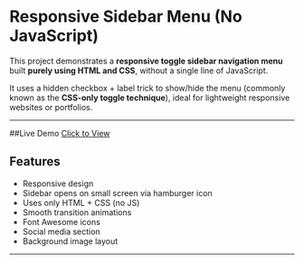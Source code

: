 #  Responsive Sidebar Menu (No JavaScript)

This project demonstrates a **responsive toggle sidebar navigation menu** built **purely using HTML and CSS**, without a single line of JavaScript.

It uses a hidden checkbox + label trick to show/hide the menu (commonly known as the **CSS-only toggle technique**), ideal for lightweight responsive websites or portfolios.

---
##Live Demo
[Click to View](https://grand-peony-d40c57.netlify.app/)

##  Features

-  Responsive design
-  Sidebar opens on small screen via hamburger icon
-  Uses only HTML + CSS (no JS)
-  Smooth transition animations
-  Font Awesome icons
-  Social media section
-  Background image layout

---



